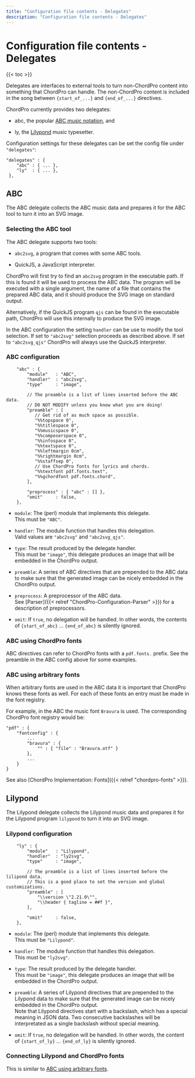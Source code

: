 ```yaml
---
title: "Configuration file contents - Delegates"
description: "Configuration file contents - Delegates"
---
```


# Configuration file contents - Delegates

{{< toc >}}

Delegates are interfaces to external tools to turn non-ChordPro
content into something that ChordPro can handle. The non-ChordPro
content is included in the song between `{start_of_...}` and
`{end_of_...}` directives.

ChordPro currently provides two delegates:

* abc, the popular [ABC music notation](https://www.abcnotation.com), and

* ly, the [Lilypond](https://lilypond.org) music typesetter.

Configuration settings for these delegates can be set the config file
under `"delegates"`:

    "delegates" : {
        "abc" : { ... },
        "ly"  : { ... },
     },

## ABC

The ABC delegate collects the ABC music data and prepares it for the
ABC tool to turn it into an SVG image. 

### Selecting the ABC tool

The ABC delegate supports two tools:

* `abc2svg`, a program that comes with some ABC tools.

* QuickJS, a JavaScript interpreter. 

ChordPro will first try to find an `abc2svg` program in the executable
path. If this is found it will be used to process the ABC data. The
program will be executed with a single argument, the name of a file
that contains the prepared ABC data, and it should produce the SVG
image on standard output.

Alternatively, if the QuickJS program `qjs` can be found in the
executable path, ChordPro will use this internally to produce the SVG
image.

In the ABC configuration the setting `handler` can be use to modify
the tool selection. If set to `"abc2svg"` selection proceeds as
described above. If set to `"abc2svg_qjs"` ChordPro will always use the
QuickJS interpreter.

### ABC configuration

        "abc" : {
            "module"   : "ABC",
            "handler"  : "abc2svg",
            "type"     : "image",

            // The preamble is a list of lines inserted before the ABC data.
            // DO NOT MODIFY unless you know what you are doing!
            "preamble" : [
               // Get rid of as much space as possible.
               "%%topspace 0",
               "%%titlespace 0",
               "%%musicspace 0",
               "%%composerspace 0",
               "%%infospace 0",
               "%%textspace 0",
               "%%leftmargin 0cm",
               "%%rightmargin 0cm",
               "%%staffsep 0",
               // Use ChordPro fonts for lyrics and chords.
               "%%textfont pdf.fonts.text",
               "%%gchordfont pdf.fonts.chord",
            ],

            "preprocess" : { "abc" : [] },
            "omit"     : false,
        },

* `module`: The (perl) module that implements this delegate.  
  This must be `"ABC"`.

* `handler`: The module function that handles this delegation.  
  Valid values are `"abc2svg"` and `"abc2svg_qjs"`.

* `type`: The result produced by the delegate handler.  
  This must be `"image"`, this delegate
  produces an image that will be embedded in the ChordPro output.

* `preamble`: A series of ABC directives that are prepended to the ABC
  data to make sure that the generated image can be nicely embedded in
  the ChordPro output.

* `preprocess`: A preprocessor of the ABC data.  
  See [Parser]({{< relref "ChordPro-Configuration-Parser" >}}) for
  a description of preprocessors.
  
* `omit`: If `true`, no delegation will be handled. In other words,
  the contents of `{start_of_abc}` ... `{end_of_abc}` is silently
  ignored.

### ABC using ChordPro fonts

ABC directives can refer to ChordPro fonts with a `pdf.fonts.` prefix.
See the preamble in the ABC config above for some examples.

### ABC using arbitrary fonts

When arbitrary fonts are used in the ABC data it is important that
ChordPro knows these fonts as well. For each of these fonts an entry
must be made in the font registry.

For example, in the ABC the music font `Bravura` is used. The
corresponding ChordPro font registry would be:

    "pdf" : {
        "fontconfig" : {
            ...
            "bravura" : {
                "" : { "file" : "Bravura.otf" }
            },
            ...
        }
    }

See also [ChordPro Implementation: Fonts]({{<
relref "chordpro-fonts" >}}).

## Lilypond

The Lilypond delegate collects the Lilypond music data and prepares it
for the Lilypond program `lilypond` to turn it into an SVG image.

### Lilypond configuration

        "ly" : {
            "module"   : "Lilypond",
            "handler"  : "ly2svg",
            "type"     : "image",

            // The preamble is a list of lines inserted before the lilipond data.
            // This is a good place to set the version and global customizations.
            "preamble" : [
                "\\version \"2.21.0\"",
                "\\header { tagline = ##f }",
            ],

            "omit"     : false,
        },

* `module`: The (perl) module that implements this delegate.  
  This must be `"Lilypond"`.

* `handler`: The module function that handles this delegation.  
  This must be `"ly2svg"`.

* `type`: The result produced by the delegate handler.  
  This must be `"image"`, this delegate
  produces an image that will be embedded in the ChordPro output.

* `preamble`: A series of Lilypond directives that are prepended to
  the Lilypond data to make sure that the generated image can be
  nicely embedded in the ChordPro output.  
  Note that Lilypond directives start with a backslash, which has a
  special meaning in JSON data. Two consecutive backslashes will be
  interpretated as a single backslash without special meaning.

* `omit`: If `true`, no delegation will be handled. In other words,
  the content of `{start_of_ly}` ... `{end_of_ly}` is silently
  ignored.

### Connecting Lilypond and ChordPro fonts

This is similar to [ABC using arbitrary fonts](#abc-using-arbitrary-fonts).

